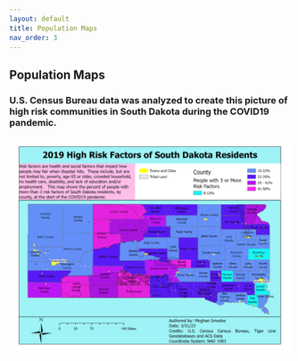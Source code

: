```yaml
---
layout: default
title: Population Maps
nav_order: 3
---
```


## Population Maps

### U.S. Census Bureau data was analyzed to create this picture of high risk communities in South Dakota during the COVID19 pandemic.

<img src = "https://github.com/megsmedes/GISmedes/blob/main/img/Smedes2MiniProj2_4887.jpg?raw=true" alt = "SD Health Risks" >
